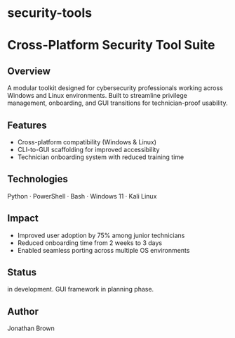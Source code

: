 # security-tools
# Cross-Platform Security Tool Suite

## Overview
A modular toolkit designed for cybersecurity professionals working across Windows and Linux environments. Built to streamline privilege management, onboarding, and GUI transitions for technician-proof usability.

## Features
- Cross-platform compatibility (Windows & Linux)
- CLI-to-GUI scaffolding for improved accessibility
- Technician onboarding system with reduced training time

## Technologies
Python · PowerShell · Bash · Windows 11 · Kali Linux

## Impact
- Improved user adoption by 75% among junior technicians
- Reduced onboarding time from 2 weeks to 3 days
- Enabled seamless porting across multiple OS environments

## Status
in development. GUI framework in planning phase.

## Author
Jonathan Brown
